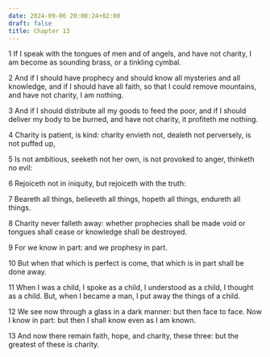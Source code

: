 ```yaml
---
date: 2024-09-06 20:00:24+02:00
draft: false
title: Chapter 13
---
```




1 If I speak with the tongues of men and of angels, and have not charity, I am become as sounding brass, or a tinkling cymbal.

2 And if I should have prophecy and should know all mysteries and all knowledge, and if I should have all faith, so that I could remove mountains, and have not charity, I am nothing.

3 And if I should distribute all my goods to feed the poor, and if I should deliver my body to be burned, and have not charity, it profiteth me nothing.

4 Charity is patient, is kind: charity envieth not, dealeth not perversely, is not puffed up,

5 Is not ambitious, seeketh not her own, is not provoked to anger, thinketh no evil:

6 Rejoiceth not in iniquity, but rejoiceth with the truth:

7 Beareth all things, believeth all things, hopeth all things, endureth all things.

8 Charity never falleth away: whether prophecies shall be made void or tongues shall cease or knowledge shall be destroyed.

9 For we know in part: and we prophesy in part.

10 But when that which is perfect is come, that which is in part shall be done away.

11 When I was a child, I spoke as a child, I understood as a child, I thought as a child. But, when I became a man, I put away the things of a child.

12 We see now through a glass in a dark manner: but then face to face. Now I know in part: but then I shall know even as I am known.

13 And now there remain faith, hope, and charity, these three: but the greatest of these is charity.

